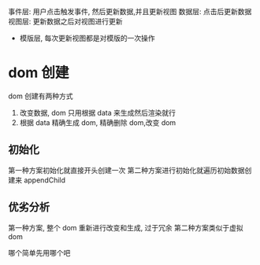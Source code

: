 事件层: 用户点击触发事件, 然后更新数据,并且更新视图
数据层: 点击后更新数据
视图层: 更新数据之后对视图进行更新

- 模版层, 每次更新视图都是对模版的一次操作

# dom 创建

dom 创建有两种方式

1. 改变数据, dom 只用根据 data 来生成然后渲染就行
2. 根据 data 精确生成 dom, 精确删除 dom,改变 dom

## 初始化

第一种方案初始化就直接开头创建一次
第二种方案进行初始化就遍历初始数据创建来 appendChild

## 优劣分析

第一种方案, 整个 dom 重新进行改变和生成, 过于冗余
第二种方案类似于虚拟 dom

哪个简单先用哪个吧
